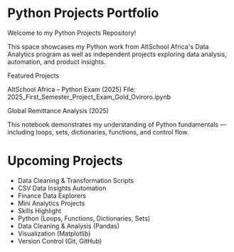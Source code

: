 # Python Projects Portfolio

Welcome to my Python Projects Repository!

This space showcases my Python work from AltSchool Africa's Data Analytics program as well as independent projects exploring data analysis, automation, and product insights.

Featured Projects

AltSchool Africa – Python Exam (2025)
File: 2025_First_Semester_Project_Exam_Gold_Oviroro.ipynb

Global Remittance Analysis (2025)


This notebook demonstrates my understanding of Python fundamentals — including loops, sets, dictionaries, functions, and control flow.

# Upcoming Projects

- Data Cleaning & Transformation Scripts
- CSV Data Insights Automation
- Finance Data Explorers
- Mini Analytics Projects
- Skills Highlight
- Python (Loops, Functions, Dictionaries, Sets)
- Data Cleaning & Analysis (Pandas)
- Visualization (Matplotlib)
- Version Control (Git, GitHub)
